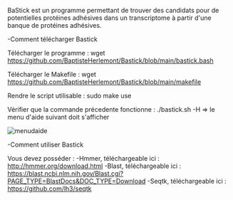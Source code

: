 BaStick est un programme permettant de trouver des candidats pour de potentielles protéines adhésives dans un transcriptome à partir d'une banque de protéines adhésives.

-Comment télécharger Bastick 

Télécharger le programme : 
wget https://github.com/BaptisteHerlemont/Bastick/blob/main/bastick.bash

Télécharger le Makefile :
wget https://github.com/BaptisteHerlemont/Bastick/blob/main/makefile

Rendre le script utilisable :
sudo make use 

Vérifier que la commande précedente fonctionne : 
./bastick.sh -H 
=> le menu d'aide suivant doit s'afficher


![menudaide](https://user-images.githubusercontent.com/94676429/166201531-2297bd90-ce87-4030-a8b2-df33fe176aef.png)


-Comment utiliser Bastick

Vous devez posséder : 
-Hmmer, téléchargeable ici : http://hmmer.org/download.html
-Blast, téléchargeable ici : https://blast.ncbi.nlm.nih.gov/Blast.cgi?PAGE_TYPE=BlastDocs&DOC_TYPE=Download
-Seqtk, téléchargeable ici : https://github.com/lh3/seqtk
